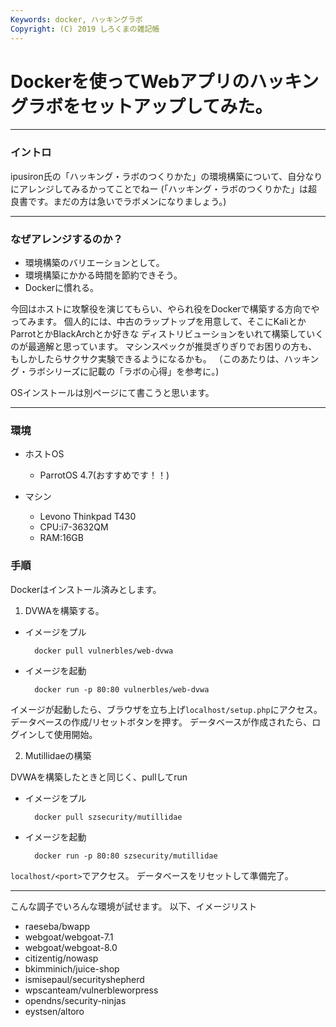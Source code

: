 ```yaml
---
Keywords: docker, ハッキングラボ
Copyright: (C) 2019 しろくまの雑記帳
---
```


# Dockerを使ってWebアプリのハッキングラボをセットアップしてみた。

---

### イントロ
ipusiron氏の「ハッキング・ラボのつくりかた」の環境構築について、自分なりにアレンジしてみるかってことでねー
(「ハッキング・ラボのつくりかた」は超良書です。まだの方は急いでラボメンになりましょう。)

---

### なぜアレンジするのか？

* 環境構築のバリエーションとして。
* 環境構築にかかる時間を節約できそう。
* Dockerに慣れる。
  

今回はホストに攻撃役を演じてもらい、やられ役をDockerで構築する方向でやってみます。
個人的には、中古のラップトップを用意して、そこにKaliとかParrotとかBlackArchとか好きな
ディストリビューションをいれて構築していくのが最適解と思っています。
マシンスペックが推奨ぎりぎりでお困りの方も、もしかしたらサクサク実験できるようになるかも。
（このあたりは、ハッキング・ラボシリーズに記載の「ラボの心得」を参考に。)

OSインストールは別ページにて書こうと思います。

---

### 環境

* ホストOS
    * ParrotOS 4.7(おすすめです！！)

* マシン
    * Levono Thinkpad T430
    * CPU:i7-3632QM
    * RAM:16GB

### 手順

Dockerはインストール済みとします。

1. DVWAを構築する。

* イメージをプル

        docker pull vulnerbles/web-dvwa

* イメージを起動

        docker run -p 80:80 vulnerbles/web-dvwa

イメージが起動したら、ブラウザを立ち上げ`localhost/setup.php`にアクセス。  
データベースの作成/リセットボタンを押す。
データベースが作成されたら、ログインして使用開始。

2. Mutillidaeの構築

DVWAを構築したときと同じく、pullしてrun

* イメージをプル

        docker pull szsecurity/mutillidae

* イメージを起動

        docker run -p 80:80 szsecurity/mutillidae

`localhost/<port>`でアクセス。
データベースをリセットして準備完了。

---

こんな調子でいろんな環境が試せます。
以下、イメージリスト

* raeseba/bwapp
* webgoat/webgoat-7.1
* webgoat/webgoat-8.0
* citizentig/nowasp
* bkimminich/juice-shop
* ismisepaul/securityshepherd
* wpscanteam/vulnerbleworpress
* opendns/security-ninjas
* eystsen/altoro




